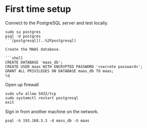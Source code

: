 # First time setup

Connect to the PostgreSQL server and test locally.


```shell
sudo su postgres
psql -U postgres
```[postgresql](..%2Fpostgresql)

Create the MAAS database.

```shell
CREATE DATABASE 'maas_db';
CREATE USER maas WITH ENCRYPTED PASSWORD '<secrete passward>';
GRANT ALL PRIVILEGES ON DATABASE maas_db TO maas;
\q
```

Open up firewall

```shell
sudo ufw allow 5432/tcp
sudo systemctl restart postgresql
exit
```

Sign in from another machine on the network.

```shell
psql -h 193.168.3.3 -d mass_db -U maas
```
